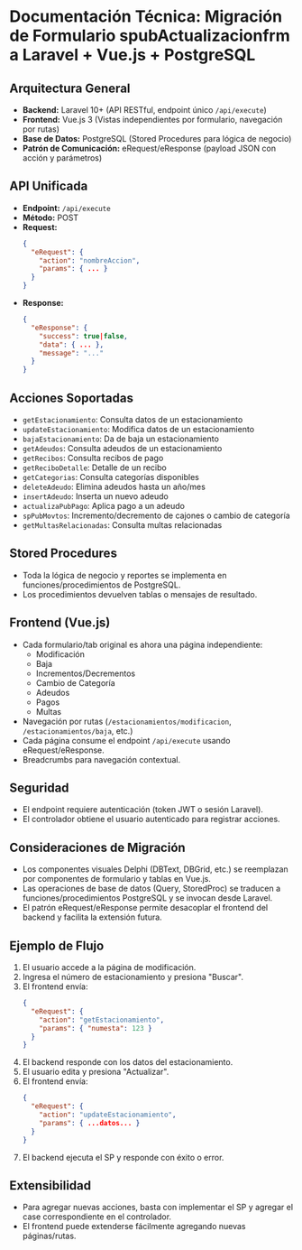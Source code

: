 # Documentación Técnica: Migración de Formulario spubActualizacionfrm a Laravel + Vue.js + PostgreSQL

## Arquitectura General
- **Backend:** Laravel 10+ (API RESTful, endpoint único `/api/execute`)
- **Frontend:** Vue.js 3 (Vistas independientes por formulario, navegación por rutas)
- **Base de Datos:** PostgreSQL (Stored Procedures para lógica de negocio)
- **Patrón de Comunicación:** eRequest/eResponse (payload JSON con acción y parámetros)

## API Unificada
- **Endpoint:** `/api/execute`
- **Método:** POST
- **Request:**
  ```json
  {
    "eRequest": {
      "action": "nombreAccion",
      "params": { ... }
    }
  }
  ```
- **Response:**
  ```json
  {
    "eResponse": {
      "success": true|false,
      "data": { ... },
      "message": "..."
    }
  }
  ```

## Acciones Soportadas
- `getEstacionamiento`: Consulta datos de un estacionamiento
- `updateEstacionamiento`: Modifica datos de un estacionamiento
- `bajaEstacionamiento`: Da de baja un estacionamiento
- `getAdeudos`: Consulta adeudos de un estacionamiento
- `getRecibos`: Consulta recibos de pago
- `getReciboDetalle`: Detalle de un recibo
- `getCategorias`: Consulta categorías disponibles
- `deleteAdeudo`: Elimina adeudos hasta un año/mes
- `insertAdeudo`: Inserta un nuevo adeudo
- `actualizaPubPago`: Aplica pago a un adeudo
- `spPubMovtos`: Incremento/decremento de cajones o cambio de categoría
- `getMultasRelacionadas`: Consulta multas relacionadas

## Stored Procedures
- Toda la lógica de negocio y reportes se implementa en funciones/procedimientos de PostgreSQL.
- Los procedimientos devuelven tablas o mensajes de resultado.

## Frontend (Vue.js)
- Cada formulario/tab original es ahora una página independiente:
  - Modificación
  - Baja
  - Incrementos/Decrementos
  - Cambio de Categoría
  - Adeudos
  - Pagos
  - Multas
- Navegación por rutas (`/estacionamientos/modificacion`, `/estacionamientos/baja`, etc.)
- Cada página consume el endpoint `/api/execute` usando eRequest/eResponse.
- Breadcrumbs para navegación contextual.

## Seguridad
- El endpoint requiere autenticación (token JWT o sesión Laravel).
- El controlador obtiene el usuario autenticado para registrar acciones.

## Consideraciones de Migración
- Los componentes visuales Delphi (DBText, DBGrid, etc.) se reemplazan por componentes de formulario y tablas en Vue.js.
- Las operaciones de base de datos (Query, StoredProc) se traducen a funciones/procedimientos PostgreSQL y se invocan desde Laravel.
- El patrón eRequest/eResponse permite desacoplar el frontend del backend y facilita la extensión futura.

## Ejemplo de Flujo
1. El usuario accede a la página de modificación.
2. Ingresa el número de estacionamiento y presiona "Buscar".
3. El frontend envía:
   ```json
   {
     "eRequest": {
       "action": "getEstacionamiento",
       "params": { "numesta": 123 }
     }
   }
   ```
4. El backend responde con los datos del estacionamiento.
5. El usuario edita y presiona "Actualizar".
6. El frontend envía:
   ```json
   {
     "eRequest": {
       "action": "updateEstacionamiento",
       "params": { ...datos... }
     }
   }
   ```
7. El backend ejecuta el SP y responde con éxito o error.

## Extensibilidad
- Para agregar nuevas acciones, basta con implementar el SP y agregar el case correspondiente en el controlador.
- El frontend puede extenderse fácilmente agregando nuevas páginas/rutas.

